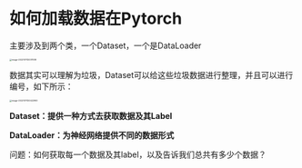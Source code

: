 # 如何加载数据在Pytorch

主要涉及到两个类，一个Dataset，一个是DataLoader

<img src="/Users/easylearninghow/Library/Application Support/typora-user-images/image-20221011120311518.png" alt="image-20221011120311518" style="zoom:25%;" />

数据其实可以理解为垃圾，Dataset可以给这些垃圾数据进行整理，并且可以进行编号，如下所示：

<img src="/Users/easylearninghow/Library/Application Support/typora-user-images/image-20221011120422900.png" alt="image-20221011120422900" style="zoom:25%;" />

**Dataset：提供一种方式去获取数据及其Label**

**DataLoader：为神经网络提供不同的数据形式**

问题：如何获取每一个数据及其label，以及告诉我们总共有多少个数据？



